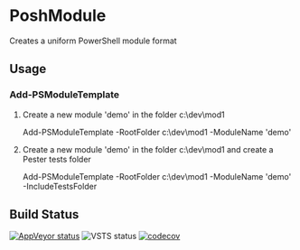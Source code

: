 # PoshModule
Creates a uniform PowerShell module format

## Usage

### Add-PSModuleTemplate
1. Create a new module 'demo' in the folder c:\dev\mod1

    Add-PSModuleTemplate -RootFolder c:\dev\mod1 -ModuleName 'demo'

1. Create a new module 'demo' in the folder c:\dev\mod1 and create a Pester tests folder

   Add-PSModuleTemplate -RootFolder c:\dev\mod1 -ModuleName 'demo' -IncludeTestsFolder
     
    
## Build Status
[![AppVeyor status](https://ci.appveyor.com/api/projects/status/8tlrgfy9fbdji20e/branch/master?svg=true)](https://ci.appveyor.com/project/almmechanics/poshmodule/branch/master) ![VSTS status](https://almmechanics.visualstudio.com/_apis/public/build/definitions/0a813601-24f8-412a-8e8a-15aad4c0d629/17/badge) [![codecov](https://codecov.io/gh/almmechanics/poshpasswords/branch/master/graph/badge.svg)](https://codecov.io/gh/almmechanics/poshmodule)
